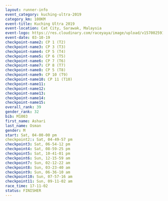 ```yaml
---
layout: runner-info 
event_category: kuching-ultra-2019 
category_km: 100KM 
event-title: Kuching Ultra 2019
event-location: Cat City, Sarawak, Malaysia 
event-logo: https://res.cloudinary.com/raceyaya/image/upload/v1570025915/logo/kuching_ultra_jsvtue.jpg 
event-date: 03-10-19 
checkpoint-name2: CP 1 (T2) 
checkpoint-name3: CP 3 (T3) 
checkpoint-name4: CP 5 (T4) 
checkpoint-name5: CP 6 (T5) 
checkpoint-name6: CP 7 (T6) 
checkpoint-name7: CP 8 (T7) 
checkpoint-name8: CP 5 (T8) 
checkpoint-name9: CP 10 (T9) 
checkpoint-name10: CP 11 (T10) 
checkpoint-name11:  
checkpoint-name12: 
checkpoint-name13: 
checkpoint-name14: 
checkpoint-name15: 
overall_rank: 39
gender_rank: 32
bib: M1003
first_name: Ashari
last_name: Osman
gender: M
start: Sat, 04-00-00 pm
checkpoint2:: Sat, 04-49-57 pm
checkpoint3: Sat, 06-54-12 pm
checkpoint4: Sat, 08-59-25 pm
checkpoint5: Sat, 10-41-01 pm
checkpoint6: Sun, 12-15-59 am
checkpoint7: Sun, 02-12-22 am
checkpoint8: Sun, 03-23-40 am
checkpoint9: Sun, 06-36-10 am
checkpoint10: Sun, 07-57-16 am
checkpoint11: Sun, 09-11-02 am
race_time: 17-11-02
status: FINISHER
---
```

